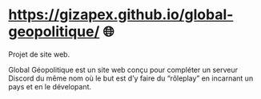 # https://gizapex.github.io/global-geopolitique/ 🌐

Projet de site web.

Global Géopolitique est un site web conçu pour compléter un serveur Discord du même nom où le but est d’y faire du “rôleplay” en incarnant un pays et en le dévelopant.
